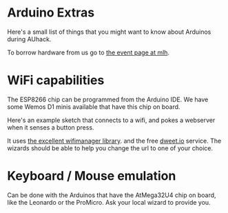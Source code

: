 # Arduino Extras
Here's a small list of things that you might want to know about Arduinos during AUhack.

To borrow hardware from us go to [the event page at mlh](https://hardware.mlh.io/events/auhack-2018).

# WiFi capabilities

The ESP8266 chip can be programmed from the Arduino IDE. We have some Wemos D1 minis available that have this chip on board.

Here's an example sketch that connects to a wifi, and pokes a webserver when it senses a button press.

It uses [the excellent wifimanager library](https://github.com/tzapu/WiFiManager). and the free [dweet.io](https://dweet.io/) service. The wizards should be able to help you change the url to one of your choice.

# Keyboard / Mouse emulation

Can be done with the Arduinos that have the AtMega32U4 chip on board, like the Leonardo or the ProMicro. Ask your local wizard to provide you.